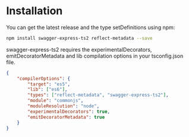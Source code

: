 # Installation

You can get the latest release and the type setDefinitions using npm:

```sh
npm install swagger-express-ts2 reflect-metadata --save
```

swagger-express-ts2 requires the experimentalDecorators, emitDecoratorMetadata and lib compilation options in your tsconfig.json file.

```json
{
    "compilerOptions": {
        "target": "es5",
        "lib": ["es6"],
        "types": ["reflect-metadata", "swagger-express-ts2"],
        "module": "commonjs",
        "moduleResolution": "node",
        "experimentalDecorators": true,
        "emitDecoratorMetadata": true
    }
}
```
